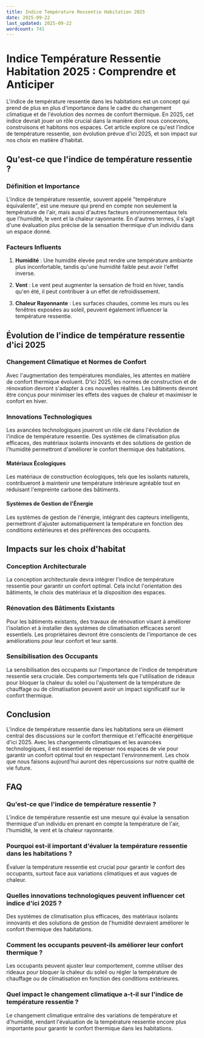 ```yaml
---
title: Indice Température Ressentie Habitation 2025
date: 2025-09-22
last_updated: 2025-09-22
wordcount: 741
---
```


# Indice Température Ressentie Habitation 2025 : Comprendre et Anticiper

L'indice de température ressentie dans les habitations est un concept qui prend de plus en plus d'importance dans le cadre du changement climatique et de l'évolution des normes de confort thermique. En 2025, cet indice devrait jouer un rôle crucial dans la manière dont nous concevons, construisons et habitons nos espaces. Cet article explore ce qu'est l'indice de température ressentie, son évolution prévue d'ici 2025, et son impact sur nos choix en matière d'habitat.

## Qu'est-ce que l'indice de température ressentie ?

### Définition et Importance

L'indice de température ressentie, souvent appelé "température équivalente", est une mesure qui prend en compte non seulement la température de l'air, mais aussi d'autres facteurs environnementaux tels que l'humidité, le vent et la chaleur rayonnante. En d'autres termes, il s'agit d'une évaluation plus précise de la sensation thermique d'un individu dans un espace donné.

### Facteurs Influents

1. **Humidité** : Une humidité élevée peut rendre une température ambiante plus inconfortable, tandis qu'une humidité faible peut avoir l'effet inverse.
   
2. **Vent** : Le vent peut augmenter la sensation de froid en hiver, tandis qu'en été, il peut contribuer à un effet de refroidissement.

3. **Chaleur Rayonnante** : Les surfaces chaudes, comme les murs ou les fenêtres exposées au soleil, peuvent également influencer la température ressentie.

## Évolution de l'indice de température ressentie d'ici 2025

### Changement Climatique et Normes de Confort

Avec l'augmentation des températures mondiales, les attentes en matière de confort thermique évoluent. D'ici 2025, les normes de construction et de rénovation devront s'adapter à ces nouvelles réalités. Les bâtiments devront être conçus pour minimiser les effets des vagues de chaleur et maximiser le confort en hiver.

### Innovations Technologiques

Les avancées technologiques joueront un rôle clé dans l'évolution de l'indice de température ressentie. Des systèmes de climatisation plus efficaces, des matériaux isolants innovants et des solutions de gestion de l'humidité permettront d'améliorer le confort thermique des habitations.

#### Matériaux Écologiques

Les matériaux de construction écologiques, tels que les isolants naturels, contribueront à maintenir une température intérieure agréable tout en réduisant l'empreinte carbone des bâtiments.

#### Systèmes de Gestion de l'Énergie

Les systèmes de gestion de l'énergie, intégrant des capteurs intelligents, permettront d'ajuster automatiquement la température en fonction des conditions extérieures et des préférences des occupants.

## Impacts sur les choix d'habitat

### Conception Architecturale

La conception architecturale devra intégrer l'indice de température ressentie pour garantir un confort optimal. Cela inclut l'orientation des bâtiments, le choix des matériaux et la disposition des espaces.

### Rénovation des Bâtiments Existants

Pour les bâtiments existants, des travaux de rénovation visant à améliorer l'isolation et à installer des systèmes de climatisation efficaces seront essentiels. Les propriétaires devront être conscients de l'importance de ces améliorations pour leur confort et leur santé.

### Sensibilisation des Occupants

La sensibilisation des occupants sur l'importance de l'indice de température ressentie sera cruciale. Des comportements tels que l'utilisation de rideaux pour bloquer la chaleur du soleil ou l'ajustement de la température de chauffage ou de climatisation peuvent avoir un impact significatif sur le confort thermique.

## Conclusion

L'indice de température ressentie dans les habitations sera un élément central des discussions sur le confort thermique et l'efficacité énergétique d'ici 2025. Avec les changements climatiques et les avancées technologiques, il est essentiel de repenser nos espaces de vie pour garantir un confort optimal tout en respectant l'environnement. Les choix que nous faisons aujourd'hui auront des répercussions sur notre qualité de vie future.

## FAQ

### Qu'est-ce que l'indice de température ressentie ?

L'indice de température ressentie est une mesure qui évalue la sensation thermique d'un individu en prenant en compte la température de l'air, l'humidité, le vent et la chaleur rayonnante.

### Pourquoi est-il important d'évaluer la température ressentie dans les habitations ?

Évaluer la température ressentie est crucial pour garantir le confort des occupants, surtout face aux variations climatiques et aux vagues de chaleur.

### Quelles innovations technologiques peuvent influencer cet indice d'ici 2025 ?

Des systèmes de climatisation plus efficaces, des matériaux isolants innovants et des solutions de gestion de l'humidité devraient améliorer le confort thermique des habitations.

### Comment les occupants peuvent-ils améliorer leur confort thermique ?

Les occupants peuvent ajuster leur comportement, comme utiliser des rideaux pour bloquer la chaleur du soleil ou régler la température de chauffage ou de climatisation en fonction des conditions extérieures.

### Quel impact le changement climatique a-t-il sur l'indice de température ressentie ?

Le changement climatique entraîne des variations de température et d'humidité, rendant l'évaluation de la température ressentie encore plus importante pour garantir le confort thermique dans les habitations.